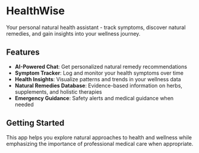 # HealthWise

Your personal natural health assistant - track symptoms, discover natural remedies, and gain insights into your wellness journey.

## Features

- **AI-Powered Chat**: Get personalized natural remedy recommendations
- **Symptom Tracker**: Log and monitor your health symptoms over time
- **Health Insights**: Visualize patterns and trends in your wellness data
- **Natural Remedies Database**: Evidence-based information on herbs, supplements, and holistic therapies
- **Emergency Guidance**: Safety alerts and medical guidance when needed

## Getting Started

This app helps you explore natural approaches to health and wellness while emphasizing the importance of professional medical care when appropriate.
